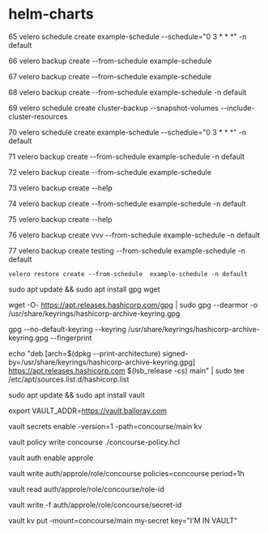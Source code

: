 # helm-charts


   65  velero schedule create example-schedule --schedule="0 3 * * *"  -n default


   66  velero backup create --from-schedule example-schedule
   
   
   67  velero backup create --from-schedule example-schedule 
   
   
   68  velero backup create --from-schedule example-schedule -n default
   
   
   69  velero schedule create cluster-backup --snapshot-volumes --include-cluster-resources
   
   
   70  velero schedule create example-schedule --schedule="0 3 * * *"  -n default
   
   
   71  velero backup create --from-schedule example-schedule -n default
   
   
   72  velero backup create --from-schedule example-schedule
   
   
   73  velero backup create --help
   
   
   74  velero backup create --from-schedule example-schedule -n default
   
   
   75  velero backup create --help
   
   
   76  velero backup create  vvv  --from-schedule example-schedule -n default
   
   
   77  velero backup create  testing  --from-schedule example-schedule -n default


    velero restore create --from-schedule  example-schedule -n default



sudo apt update && sudo apt install gpg wget

wget -O- https://apt.releases.hashicorp.com/gpg | sudo gpg --dearmor -o /usr/share/keyrings/hashicorp-archive-keyring.gpg

gpg --no-default-keyring --keyring /usr/share/keyrings/hashicorp-archive-keyring.gpg --fingerprint

echo "deb [arch=$(dpkg --print-architecture) signed-by=/usr/share/keyrings/hashicorp-archive-keyring.gpg] https://apt.releases.hashicorp.com $(lsb_release -cs) main" | sudo tee /etc/apt/sources.list.d/hashicorp.list

sudo apt update && sudo apt install vault






export VAULT_ADDR=https://vault.balloray.com

vault secrets enable -version=1 -path=concourse/main kv



vault policy write concourse ./concourse-policy.hcl


vault auth enable approle


vault write auth/approle/role/concourse policies=concourse period=1h


vault read auth/approle/role/concourse/role-id


vault write -f auth/approle/role/concourse/secret-id


vault kv put -mount=concourse/main  my-secret key="I'M IN VAULT" 

